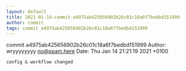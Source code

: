 ```yaml
---
layout: default
title: 2021-01-14-commit-a4975ab425656902b26c01c18a6f7bedbd151999
author: commit
tags: commit a4975ab425656902b26c01c18a6f7bedbd151999
---
```


commit a4975ab425656902b26c01c18a6f7bedbd151999
Author: wryyyyyyyy <no@spam.here>
Date:   Thu Jan 14 21:21:19 2021 +0100

    config & workflow changed
